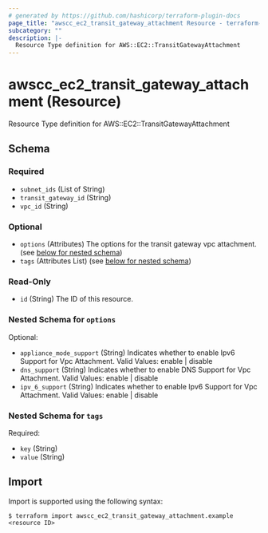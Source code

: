```yaml
---
# generated by https://github.com/hashicorp/terraform-plugin-docs
page_title: "awscc_ec2_transit_gateway_attachment Resource - terraform-provider-awscc"
subcategory: ""
description: |-
  Resource Type definition for AWS::EC2::TransitGatewayAttachment
---
```


# awscc_ec2_transit_gateway_attachment (Resource)

Resource Type definition for AWS::EC2::TransitGatewayAttachment



<!-- schema generated by tfplugindocs -->
## Schema

### Required

- `subnet_ids` (List of String)
- `transit_gateway_id` (String)
- `vpc_id` (String)

### Optional

- `options` (Attributes) The options for the transit gateway vpc attachment. (see [below for nested schema](#nestedatt--options))
- `tags` (Attributes List) (see [below for nested schema](#nestedatt--tags))

### Read-Only

- `id` (String) The ID of this resource.

<a id="nestedatt--options"></a>
### Nested Schema for `options`

Optional:

- `appliance_mode_support` (String) Indicates whether to enable Ipv6 Support for Vpc Attachment. Valid Values: enable | disable
- `dns_support` (String) Indicates whether to enable DNS Support for Vpc Attachment. Valid Values: enable | disable
- `ipv_6_support` (String) Indicates whether to enable Ipv6 Support for Vpc Attachment. Valid Values: enable | disable


<a id="nestedatt--tags"></a>
### Nested Schema for `tags`

Required:

- `key` (String)
- `value` (String)

## Import

Import is supported using the following syntax:

```shell
$ terraform import awscc_ec2_transit_gateway_attachment.example <resource ID>
```
